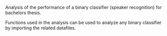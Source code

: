 Analysis of the performance of a binary classifier (speaker recognition) for bachelors thesis.

Functions used in the analysis can be used to analyze any binary classifier by importing the related datafiles.

